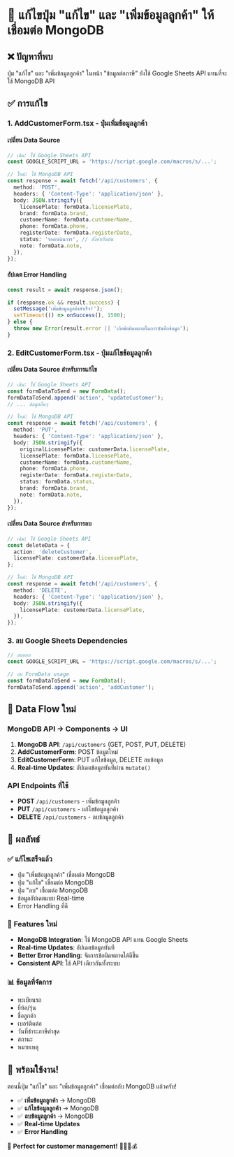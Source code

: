 # 🔧 แก้ไขปุ่ม "แก้ไข" และ "เพิ่มข้อมูลลูกค้า" ให้เชื่อมต่อ MongoDB

## ❌ ปัญหาที่พบ
ปุ่ม "แก้ไข" และ "เพิ่มข้อมูลลูกค้า" ในหน้า "ข้อมูลต่อภาษี" ยังใช้ Google Sheets API แทนที่จะใช้ MongoDB API

## ✅ การแก้ไข

### 1. **AddCustomerForm.tsx - ปุ่มเพิ่มข้อมูลลูกค้า**

#### **เปลี่ยน Data Source**
```typescript
// เดิม: ใช้ Google Sheets API
const GOOGLE_SCRIPT_URL = 'https://script.google.com/macros/s/...';

// ใหม่: ใช้ MongoDB API
const response = await fetch('/api/customers', {
  method: 'POST',
  headers: { 'Content-Type': 'application/json' },
  body: JSON.stringify({
    licensePlate: formData.licensePlate,
    brand: formData.brand,
    customerName: formData.customerName,
    phone: formData.phone,
    registerDate: formData.registerDate,
    status: 'รอดำเนินการ', // ตั้งค่าเริ่มต้น
    note: formData.note,
  }),
});
```

#### **อัปเดต Error Handling**
```typescript
const result = await response.json();

if (response.ok && result.success) {
  setMessage('เพิ่มข้อมูลลูกค้าสำเร็จ!');
  setTimeout(() => onSuccess(), 1500);
} else {
  throw new Error(result.error || 'เกิดข้อผิดพลาดในการบันทึกข้อมูล');
}
```

### 2. **EditCustomerForm.tsx - ปุ่มแก้ไขข้อมูลลูกค้า**

#### **เปลี่ยน Data Source สำหรับการแก้ไข**
```typescript
// เดิม: ใช้ Google Sheets API
const formDataToSend = new FormData();
formDataToSend.append('action', 'updateCustomer');
// ... ข้อมูลอื่นๆ

// ใหม่: ใช้ MongoDB API
const response = await fetch('/api/customers', {
  method: 'PUT',
  headers: { 'Content-Type': 'application/json' },
  body: JSON.stringify({
    originalLicensePlate: customerData.licensePlate,
    licensePlate: formData.licensePlate,
    customerName: formData.customerName,
    phone: formData.phone,
    registerDate: formData.registerDate,
    status: formData.status,
    brand: formData.brand,
    note: formData.note,
  }),
});
```

#### **เปลี่ยน Data Source สำหรับการลบ**
```typescript
// เดิม: ใช้ Google Sheets API
const deleteData = {
  action: 'deleteCustomer',
  licensePlate: customerData.licensePlate,
};

// ใหม่: ใช้ MongoDB API
const response = await fetch('/api/customers', {
  method: 'DELETE',
  headers: { 'Content-Type': 'application/json' },
  body: JSON.stringify({
    licensePlate: customerData.licensePlate,
  }),
});
```

### 3. **ลบ Google Sheets Dependencies**
```typescript
// ลบออก
const GOOGLE_SCRIPT_URL = 'https://script.google.com/macros/s/...';

// ลบ FormData usage
const formDataToSend = new FormData();
formDataToSend.append('action', 'addCustomer');
```

## 🔄 Data Flow ใหม่

### **MongoDB API → Components → UI**
1. **MongoDB API**: `/api/customers` (GET, POST, PUT, DELETE)
2. **AddCustomerForm**: POST ข้อมูลใหม่
3. **EditCustomerForm**: PUT แก้ไขข้อมูล, DELETE ลบข้อมูล
4. **Real-time Updates**: อัปเดตข้อมูลทันทีผ่าน `mutate()`

### **API Endpoints ที่ใช้**
- **POST** `/api/customers` - เพิ่มข้อมูลลูกค้า
- **PUT** `/api/customers` - แก้ไขข้อมูลลูกค้า
- **DELETE** `/api/customers` - ลบข้อมูลลูกค้า

## 🎯 ผลลัพธ์

### ✅ **แก้ไขเสร็จแล้ว**
- ปุ่ม "เพิ่มข้อมูลลูกค้า" เชื่อมต่อ MongoDB
- ปุ่ม "แก้ไข" เชื่อมต่อ MongoDB
- ปุ่ม "ลบ" เชื่อมต่อ MongoDB
- ข้อมูลอัปเดตแบบ Real-time
- Error Handling ที่ดี

### 🔧 **Features ใหม่**
- **MongoDB Integration**: ใช้ MongoDB API แทน Google Sheets
- **Real-time Updates**: อัปเดตข้อมูลทันที
- **Better Error Handling**: จัดการข้อผิดพลาดได้ดีขึ้น
- **Consistent API**: ใช้ API เดียวกันทั้งระบบ

### 📊 **ข้อมูลที่จัดการ**
- ทะเบียนรถ
- ยี่ห้อ/รุ่น
- ชื่อลูกค้า
- เบอร์ติดต่อ
- วันที่ชำระภาษีล่าสุด
- สถานะ
- หมายเหตุ

## 🚀 พร้อมใช้งาน!

ตอนนี้ปุ่ม "แก้ไข" และ "เพิ่มข้อมูลลูกค้า" เชื่อมต่อกับ MongoDB แล้วครับ! 

- ✅ **เพิ่มข้อมูลลูกค้า** → MongoDB
- ✅ **แก้ไขข้อมูลลูกค้า** → MongoDB  
- ✅ **ลบข้อมูลลูกค้า** → MongoDB
- ✅ **Real-time Updates**
- ✅ **Error Handling**

🎯 **Perfect for customer management!** 👥🚗📝💰
